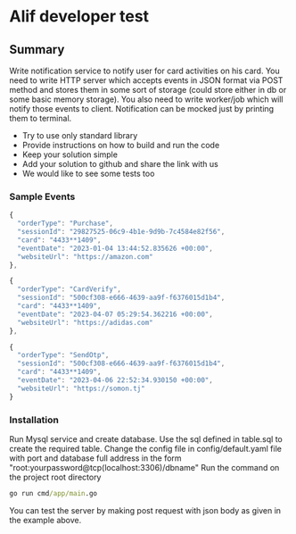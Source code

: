 Alif developer test
=================

## Summary
Write notification service to notify user for card activities on his card. You need to write HTTP server which accepts events in JSON format via POST method and stores them in some sort of storage 
(could store either in db or some basic memory storage). You also need to write worker/job which will notify those events to client. Notification can be mocked just by printing them to terminal.

- Try to use only standard library
- Provide instructions on how to build and run the code
- Keep your solution simple
- Add your solution to github and share the link with us
- We would like to see some tests too

### Sample Events
```javascript
{
  "orderType": "Purchase",
  "sessionId": "29827525-06c9-4b1e-9d9b-7c4584e82f56",
  "card": "4433**1409",
  "eventDate": "2023-01-04 13:44:52.835626 +00:00",
  "websiteUrl": "https://amazon.com"
},

{
  "orderType": "CardVerify",
  "sessionId": "500cf308-e666-4639-aa9f-f6376015d1b4",
  "card": "4433**1409",
  "eventDate": "2023-04-07 05:29:54.362216 +00:00",
  "websiteUrl": "https://adidas.com"
},

{
  "orderType": "SendOtp",
  "sessionId": "500cf308-e666-4639-aa9f-f6376015d1b4", 
  "card": "4433**1409", 
  "eventDate": "2023-04-06 22:52:34.930150 +00:00",
  "websiteUrl": "https://somon.tj"
}
```

### Installation
Run Mysql service and create database. Use the sql defined in table.sql to create the required table.
Change the config file in config/default.yaml file with port and database full address in the form "root:yourpassword@tcp(localhost:3306)/dbname"
Run the command on the project root directory
```cmd
go run cmd/app/main.go
```

You can test the server by making post request with json body as given in the example above.

